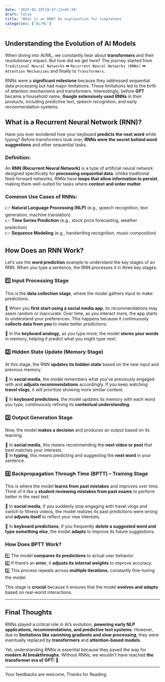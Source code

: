 ```yaml
---
date: '2025-02-19T19:47:13+05:30' 
draft: false
title: 'What is an RNN? An explanation for simpletons'
categories: ["Ai/ML"]
---
```


## Understanding the Evolution of AI Models

When diving into AI/ML, we constantly hear about **transformers** and their revolutionary impact. But how did we get here? The journey started from `Traditional Neural Networks` ➡ `Recurrent Neural Networks (RNNs)` ➡ `Attention Mechanisms` and finally to `Transformers`.  

RNNs were a **significant milestone** because they addressed sequential data processing but had major limitations. These limitations led to the birth of attention mechanisms and transformers. Interestingly, before **GPT** became a household name, **Google extensively used RNNs** in their products, including predictive text, speech recognition, and early recommendation systems.

## What is a Recurrent Neural Network (RNN)?

Have you ever wondered how your keyboard **predicts the next word** while typing? Before transformers took over, **RNNs were the secret behind word suggestions** and other sequential tasks.

### **Definition:**
An **RNN (Recurrent Neural Network)** is a type of artificial neural network designed specifically for **processing sequential data**. Unlike traditional feed-forward networks, RNNs have **loops that allow information to persist**, making them well-suited for tasks where **context and order matter**.

### **Common Use Cases of RNNs:**
👉 **Natural Language Processing (NLP)** (e.g., speech recognition, text generation, machine translation)  
👉 **Time Series Prediction** (e.g., stock price forecasting, weather prediction)  
👉 **Sequence Modeling** (e.g., handwriting recognition, music composition)  

## How Does an RNN Work?  

Let’s use the **word prediction** example to understand the key stages of an RNN. When you type a sentence, the RNN processes it in three key stages:  

### **1️⃣ Input Processing Stage**  

This is the **data collection stage**, where the model gathers input to make predictions.  

🔹 When you **first start using a social media app**, its recommendations may seem random or inaccurate. Over time, as you interact more, the app starts to understand your preferences. This happens because it continuously **collects data from you** to make better predictions.  

🔹 In the **keyboard analogy**, as you type more, the model **stores your words** in memory, helping it predict what you might type next.  

### **2️⃣ Hidden State Update (Memory Stage)**  

At this stage, the RNN **updates its hidden state** based on the new input and previous memory.  

🔹 In **social media**, the model remembers what you’ve previously engaged with and **adjusts recommendations** accordingly. If you keep watching **travel vlogs**, it will prioritize showing more similar content.  

🔹 In **keyboard predictions**, the model updates its memory with each word you type, continuously refining its **contextual understanding**.  

### **3️⃣ Output Generation Stage**  

Now, the model **makes a decision** and produces an output based on its learning.  

🔹 In **social media**, this means recommending the **next video or post** that best matches your interests.  
🔹 In **typing**, this means predicting and suggesting the **next word** in your sentence.  

### **4️⃣ Backpropagation Through Time (BPTT) – Training Stage**  

This is where the model **learns from past mistakes** and improves over time. Think of it like a **student reviewing mistakes from past exams** to perform better in the next test.  

🔹 In **social media**, if you suddenly stop engaging with travel vlogs and switch to fitness videos, the model realizes its past predictions were wrong and **adjusts itself** to reflect your new interests.  

🔹 In **keyboard predictions**, if you frequently **delete a suggested word and type something else**, the model **adapts** to improve its future suggestions.  

### **How Does BPTT Work?**  
1️⃣ The model **compares its predictions** to actual user behavior.  
2️⃣ If there’s an **error**, it **adjusts its internal weights** to improve accuracy.  
3️⃣ This process repeats across **multiple iterations**, constantly fine-tuning the model.  

This stage is **crucial** because it ensures that the model **evolves and adapts** based on real-world interactions.

---

## **Final Thoughts**  

RNNs played a critical role in AI’s evolution, **powering early NLP applications, recommendations, and predictive text systems**. However, due to **limitations like vanishing gradients and slow processing**, they were eventually replaced by **transformers** and **attention-based models**.  

Yet, understanding RNNs is essential because they paved the way for **modern AI breakthroughs**. Without RNNs, we wouldn’t have reached **the transformer era of GPT**! 🚀  

---
Your feedbacks are welcome, Thanks for Reading.